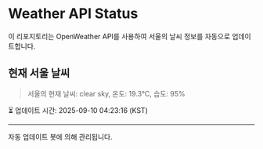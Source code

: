 
# Weather API Status

이 리포지토리는 OpenWeather API를 사용하여 서울의 날씨 정보를 자동으로 업데이트합니다.

## 현재 서울 날씨
> 서울의 현재 날씨: clear sky, 온도: 19.3°C, 습도: 95%

⏳ 업데이트 시간: 2025-09-10 04:23:16 (KST)

---
자동 업데이트 봇에 의해 관리됩니다.
